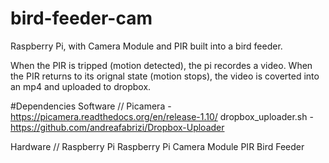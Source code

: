 # bird-feeder-cam
Raspberry Pi, with Camera Module and PIR built into a bird feeder.

When the PIR is tripped (motion detected), the pi recordes a video. When the PIR returns to its orignal state (motion stops), the video is coverted into an mp4 and uploaded to dropbox.

#Dependencies
Software // 
Picamera - https://picamera.readthedocs.org/en/release-1.10/
dropbox_uploader.sh - https://github.com/andreafabrizi/Dropbox-Uploader

Hardware //
Raspberry Pi
Raspberry Pi Camera Module
PIR
Bird Feeder
